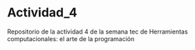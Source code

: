 # Actividad_4
Repositorio de la actividad 4  de la semana tec de Herramientas computacionales: el arte de la programación
